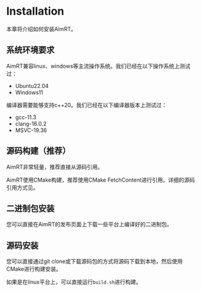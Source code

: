 
# Installation

本章将介绍如何安装AimRT。

## 系统环境要求
AimRT兼容linux、windows等主流操作系统。我们已经在以下操作系统上测试过：
- Ubuntu22.04
- Windows11


编译器需要能够支持c++20。我们已经在以下编译器版本上测试过：
- gcc-11.3
- clang-16.0.2
- MSVC-19.36

 
## 源码构建（推荐）
AimRT非常轻量，推荐直接从源码引用。

AimRT使用CMake构建，推荐使用CMake FetchContent进行引用。详细的源码引用方式见[]()。

## 二进制包安装

您可以直接在AimRT的发布页面上下载一些平台上编译好的二进制包。


## 源码安装

您可以直接通过git clone或下载源码包的方式将源码下载到本地，然后使用CMake进行构建安装。

如果是在linux平台上，可以直接运行`build.sh`进行构建。


